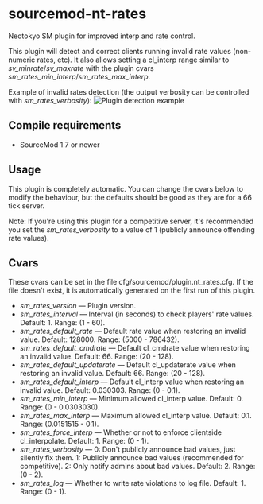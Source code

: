 # sourcemod-nt-rates

Neotokyo SM plugin for improved interp and rate control.

This plugin will detect and correct clients running invalid rate values (non-numeric rates, etc). It also allows setting a cl_interp range similar to *sv_minrate*/*sv_maxrate* with the plugin cvars *sm_rates_min_interp*/*sm_rates_max_interp*.

Example of invalid rates detection (the output verbosity can be controlled with *sm_rates_verbosity*):
![Plugin detection example](https://github.com/Rainyan/sourcemod-nt-rates/raw/master/promo/example.png "Plugin detection example")

## Compile requirements

- SourceMod 1.7 or newer

## Usage

This plugin is completely automatic. You can change the cvars below to modify the behaviour, but the defaults should be good as they are for a 66 tick server.

Note: If you're using this plugin for a competitive server, it's recommended you set the *sm_rates_verbosity* to a value of 1 (publicly announce offending rate values).

## Cvars

These cvars can be set in the file cfg/sourcemod/plugin.nt_rates.cfg. If the file doesn't exist, it is automatically generated on the first run of this plugin.

* *sm_rates_version* — Plugin version.
* *sm_rates_interval* — Interval (in seconds) to check players' rate values. Default: 1. Range: (1 - 60).
* *sm_rates_default_rate* — Default rate value when restoring an invalid value. Default: 128000. Range: (5000 - 786432).
* *sm_rates_default_cmdrate* — Default cl_cmdrate value when restoring an invalid value. Default: 66. Range: (20 - 128).
* *sm_rates_default_updaterate* — Default cl_updaterate value when restoring an invalid value. Default: 66. Range: (20 - 128).
* *sm_rates_default_interp* — Default cl_interp value when restoring an invalid value. Default: 0.030303. Range: (0 - 0.1).
* *sm_rates_min_interp* — Minimum allowed cl_interp value. Default: 0. Range: (0 - 0.0303030).
* *sm_rates_max_interp* — Maximum allowed cl_interp value. Default: 0.1. Range: (0.0151515 - 0.1).
* *sm_rates_force_interp* — Whether or not to enforce clientside cl_interpolate. Default: 1. Range: (0 - 1).
* *sm_rates_verbosity* — 0: Don't publicly announce bad values, just silently fix them. 1: Publicly announce bad values (recommended for competitive). 2: Only notify admins about bad values. Default: 2. Range: (0 - 2).
* *sm_rates_log* — Whether to write rate violations to log file. Default: 1. Range: (0 - 1).
